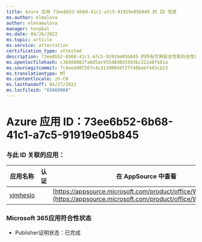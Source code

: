 ```yaml
---
title: Azure 应用 73ee6b52-6b68-41c1-a7c5-91919e05b845 的 ID 信息
ms.author: elmalova
author: elenamalova
manager: tonybal
ms.date: 04/26/2022
ms.topic: article
ms.service: attestation
certification_type: attested
description: 73ee6b52-6b68-41c1-a7c5-91919e05b845 的所有可用安全性和符合性信息信息。
ms.openlocfilehash: c38ddd082fa8d5ac955d8d8d3593bc222a8f501a
ms.sourcegitcommit: 7c4eed407267c4c313909d4f27f46bebf443cb23
ms.translationtype: MT
ms.contentlocale: zh-CN
ms.lasthandoff: 04/27/2022
ms.locfileid: "65069968"
---
```

# <a name="azure-app-id-73ee6b52-6b68-41c1-a7c5-91919e05b845"></a>Azure 应用 ID：73ee6b52-6b68-41c1-a7c5-91919e05b845


### <a name="apps-associated-with-this-id"></a>与此 ID 关联的应用：
| **应用名称** | **认证** | **在 AppSource 中查看** |
|--------------|---------------|-----------------------|
| [vimheslo](../forward/WA200003843.md) |  | [https://appsource.microsoft.com/product/office/WA200003843](https://appsource.microsoft.com/product/office/WA200003843) |

### <a name="microsoft-365-app-compliance-status"></a>Microsoft 365应用符合性状态
- Publisher证明状态：已完成
